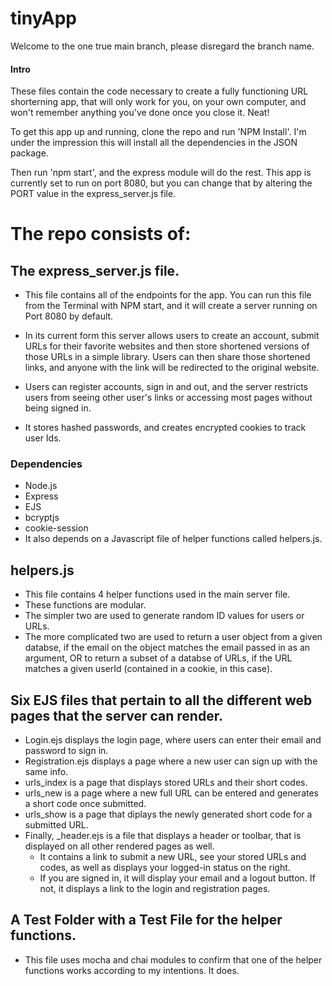 # tinyApp

Welcome to the one true main branch, please disregard the branch name. 

#### Intro

These files contain the code necessary to create a fully functioning URL shorterning app, that will only work for you, on your own computer, and won't remember anything you've done once you close it. Neat! 

To get this app up and running, clone the repo and run 'NPM Install'. I'm under the impression this will install all the dependencies in the JSON package. 

Then run 'npm start', and the express module will do the rest. This app is currently set to run on port 8080, but you can change that by altering the PORT value in the express_server.js file. 



# The repo consists of:

## The express_server.js file.
- This file contains all of the endpoints for the app. You can run this file from the Terminal with NPM start, and it will create a server running on Port 8080 by default. 

- In its current form this server allows users to create an account, submit URLs for their favorite websites and then store shortened versions of those URLs in a simple library. Users can then share those shortened links, and anyone with the link will be redirected to the original website. 
- Users can register accounts, sign in and out, and the server restricts users from seeing other user's links or accessing most pages without being signed in. 
- It stores hashed passwords, and creates encrypted cookies to track user Ids. 

### Dependencies
- Node.js
- Express
- EJS
- bcryptjs
- cookie-session
- It also depends on a Javascript file of helper functions called helpers.js. 

## helpers.js
- This file contains 4 helper functions used in the main server file. 
- These functions are modular.  
- The simpler two are used to generate random ID values for users or URLs. 
- The more complicated two are used to return a user object from a given databse, if the email on the object matches the email passed in as an argument, OR to return a subset of a databse of URLs, if the URL matches a given userId (contained in a cookie, in this case).

## Six EJS files that pertain to all the different web pages that the server can render. 
- Login.ejs displays the login page, where users can enter their email and password to sign in. 
- Registration.ejs displays a page where a new user can sign up with the same info. 
- urls_index is a page that displays stored URLs and their short codes. 
- urls_new is a page where a new full URL can be entered and generates a short code once submitted. 
- urls_show is a page that diplays the newly generated short code for a submitted URL. 
- Finally, _header.ejs is a file that displays a header or toolbar, that is displayed on all other rendered pages as well.
  - It contains a link to submit a new URL, see your stored URLs and codes, as well as displays your logged-in status on the right. 
  - If you are signed in, it will display your email and a logout button. If not, it displays a link to the login and registration pages. 
  
## A Test Folder with a Test File for the helper functions. 
- This file uses mocha and chai modules to confirm that one of the helper functions works according to my intentions. It does. 

